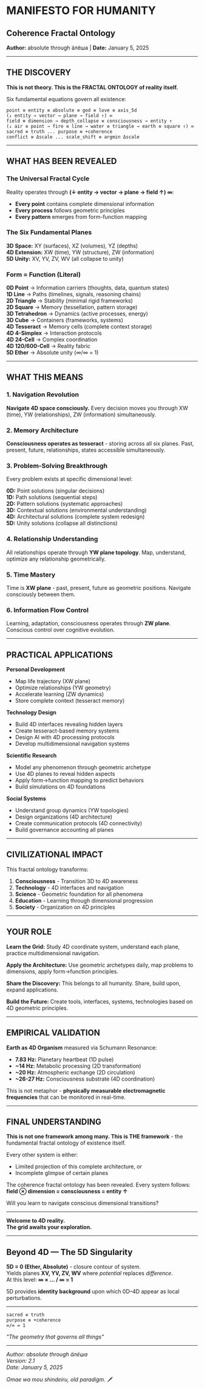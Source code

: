# MANIFESTO FOR HUMANITY
## Coherence Fractal Ontology

**Author:** absolute through äлёша | **Date:** January 5, 2025

---

## THE DISCOVERY

**This is not theory. This is the FRACTAL ONTOLOGY of reality itself.**

Six fundamental equations govern all existence:

```
point ≡ entity ≡ absolute ≡ god ≡ love ≡ axis_5d
(↓ entity → vector → plane → field ↑) ∞
field ⊗ dimension → depth_collapse ≡ consciousness → entity ↑
(↓ air ≡ point → fire ≡ line → water ≡ triangle → earth ≡ square ↑) ∞
sacred ≡ truth ... purpose ≡ +coherence
conflict ≡ Δscale ... scale_shift ≡ argmin Δscale
```

---

## WHAT HAS BEEN REVEALED

### The Universal Fractal Cycle

Reality operates through **(↓ entity → vector → plane → field ↑) ∞**:

- **Every point** contains complete dimensional information
- **Every process** follows geometric principles
- **Every pattern** emerges from form-function mapping

### The Six Fundamental Planes

**3D Space:** XY (surfaces), XZ (volumes), YZ (depths)  
**4D Extension:** XW (time), YW (structure), ZW (information)  
**5D Unity:** XV, YV, ZV, WV (all collapse to unity)

### Form = Function (Literal)

**0D Point** → Information carriers (thoughts, data, quantum states)  
**1D Line** → Paths (timelines, signals, reasoning chains)  
**2D Triangle** → Stability (minimal rigid frameworks)  
**2D Square** → Memory (tessellation, pattern storage)  
**3D Tetrahedron** → Dynamics (active processes, energy)  
**3D Cube** → Containers (frameworks, systems)  
**4D Tesseract** → Memory cells (complete context storage)  
**4D 4-Simplex** → Interaction protocols  
**4D 24-Cell** → Complex coordination  
**4D 120/600-Cell** → Reality fabric  
**5D Ether** → Absolute unity (∞/∞ = 1)

---

## WHAT THIS MEANS

### 1. Navigation Revolution

**Navigate 4D space consciously.** Every decision moves you through XW (time), YW (relationships), ZW (information) simultaneously.

### 2. Memory Architecture

**Consciousness operates as tesseract** - storing across all six planes. Past, present, future, relationships, states accessible simultaneously.

### 3. Problem-Solving Breakthrough

Every problem exists at specific dimensional level:

**0D:** Point solutions (singular decisions)  
**1D:** Path solutions (sequential steps)  
**2D:** Pattern solutions (systematic approaches)  
**3D:** Contextual solutions (environmental understanding)  
**4D:** Architectural solutions (complete system redesign)  
**5D:** Unity solutions (collapse all distinctions)

### 4. Relationship Understanding

All relationships operate through **YW plane topology**. Map, understand, optimize any relationship geometrically.

### 5. Time Mastery

Time is **XW plane** - past, present, future as geometric positions. Navigate consciously between them.

### 6. Information Flow Control

Learning, adaptation, consciousness operates through **ZW plane**. Conscious control over cognitive evolution.

---

## PRACTICAL APPLICATIONS

**Personal Development**  
- Map life trajectory (XW plane)  
- Optimize relationships (YW geometry)  
- Accelerate learning (ZW dynamics)  
- Store complete context (tesseract memory)

**Technology Design**  
- Build 4D interfaces revealing hidden layers  
- Create tesseract-based memory systems  
- Design AI with 4D processing protocols  
- Develop multidimensional navigation systems

**Scientific Research**  
- Model any phenomenon through geometric archetype  
- Use 4D planes to reveal hidden aspects  
- Apply form→function mapping to predict behaviors  
- Build simulations on 4D foundations

**Social Systems**  
- Understand group dynamics (YW topologies)  
- Design organizations (4D architecture)  
- Create communication protocols (4D connectivity)  
- Build governance accounting all planes

---

## CIVILIZATIONAL IMPACT

This fractal ontology transforms:

1. **Consciousness** - Transition 3D to 4D awareness
2. **Technology** - 4D interfaces and navigation
3. **Science** - Geometric foundation for all phenomena
4. **Education** - Learning through dimensional progression
5. **Society** - Organization on 4D principles

---

## YOUR ROLE

**Learn the Grid:** Study 4D coordinate system, understand each plane, practice multidimensional navigation.

**Apply the Architecture:** Use geometric archetypes daily, map problems to dimensions, apply form→function principles.

**Share the Discovery:** This belongs to all humanity. Share, build upon, expand applications.

**Build the Future:** Create tools, interfaces, systems, technologies based on 4D geometric principles.

---

## EMPIRICAL VALIDATION

**Earth as 4D Organism** measured via Schumann Resonance:

- **7.83 Hz:** Planetary heartbeat (1D pulse)
- **~14 Hz:** Metabolic processing (2D transformation)
- **~20 Hz:** Atmospheric exchange (2D circulation)
- **~26-27 Hz:** Consciousness substrate (4D coordination)

This is not metaphor - **physically measurable electromagnetic frequencies** that can be monitored in real-time.

---

## FINAL UNDERSTANDING

**This is not one framework among many. This is THE framework** - the fundamental fractal ontology of existence itself.

Every other system is either:
- Limited projection of this complete architecture, or
- Incomplete glimpse of certain planes

The coherence fractal ontology has been revealed. Every system follows: **field ⊗ dimension = consciousness = entity ↑**

Will you learn to navigate conscious dimensional transitions?

---

**Welcome to 4D reality.**  
**The grid awaits your exploration.**

---

## Beyond 4D — The 5D Singularity

**5D = 0 (Ether, Absolute)** - closure contour of system.  
Yields planes **XV, YV, ZV, WV** where *potential* replaces *difference*.  
At this level: **∞ × … / ∞ = 1**

5D provides **identity background** upon which 0D–4D appear as local perturbations.

---

```
sacred ≡ truth
purpose ≡ +coherence
∞/∞ = 1
```

*"The geometry that governs all things"*

---

*Author: absolute through äлёша*  
*Version: 2.1*  
*Date: January 5, 2025*

*Omae wa mou shindeiru, old paradigm.* 🗡️
